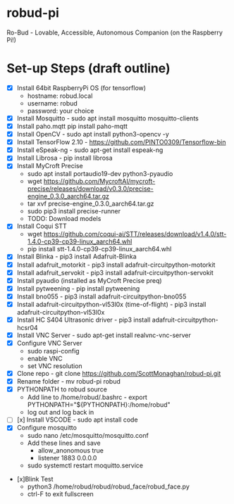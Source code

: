 # robud-pi
Ro-Bud - Lovable, Accessible, Autonomous Companion (on the Raspberry Pi!)

# Set-up Steps (draft outline)
 - [X] Install 64bit RaspberryPi OS (for tensorflow)
   - hostname: robud.local
   - username: robud
   - password: your choice 
 - [X] Install Mosquitto - sudo apt install mosquitto mosquitto-clients
 - [X] Install paho.mqtt pip install paho-mqtt
 - [X] Install OpenCV - sudo apt install python3-opencv -y
 - [X] Install TensorFlow 2.10 - https://github.com/PINTO0309/Tensorflow-bin
 - [X] Install eSpeak-ng - sudo apt-get install espeak-ng
 - [X] Install Librosa - pip install librosa
 - [X] Install MyCroft Precise
   - sudo apt install portaudio19-dev python3-pyaudio
   - wget https://github.com/MycroftAI/mycroft-precise/releases/download/v0.3.0/precise-engine_0.3.0_aarch64.tar.gz
   - tar xvf precise-engine_0.3.0_aarch64.tar.gz
   - sudo pip3 install precise-runner
   - TODO: Download models
 - [X] Install Coqui STT
   - wget https://github.com/coqui-ai/STT/releases/download/v1.4.0/stt-1.4.0-cp39-cp39-linux_aarch64.whl
   - pip install stt-1.4.0-cp39-cp39-linux_aarch64.whl
 - [x] Install Blinka - pip3 install Adafruit-Blinka
 - [x] Install adafruit_motorkit - pip3 install adafruit-circuitpython-motorkit
 - [x] Install adafruit_servokit - pip3 install adafruit-circuitpython-servokit
 - [x] Install pyaudio (installed as MyCroft Precise preq)
 - [x] Install pytweening - pip install pytweening
 - [x] Install bno055 -  pip3 install adafruit-circuitpython-bno055
 - [x] Install adafruit-circuitpython-vl53l0x (time-of-flight) - pip3 install adafruit-circuitpython-vl53l0x
 - [x] Install HC S404 Ultrasonic driver - pip3 install adafruit-circuitpython-hcsr04
 - [x] Install VNC Server - sudo apt-get install realvnc-vnc-server
 - [x] Configure VNC Server 
   - sudo raspi-config
   - enable VNC
   - set VNC resolution
 - [x] Clone repo - git clone https://github.com/ScottMonaghan/robud-pi.git
 - [x] Rename folder - mv robud-pi robud
 - [x] PYTHONPATH to robud source 
   - Add line to /home/robud/.bashrc - export PYTHONPATH="${PYTHONPATH}:/home/robud"
   - log out and log back in
 - [ ] [x] Install VSCODE - sudo apt install code
 - [x] Configure mosquitto
   - sudo nano /etc/mosquitto/mosquitto.conf
   - Add these lines and save
     - allow_anonomous true
     - listener 1883 0.0.0.0
   - sudo systemctl restart moquitto.service
 - [x]Blink Test 
   - python3 /home/robud/robud/robud_face/robud_face.py
   - ctrl-F to exit fullscreen
